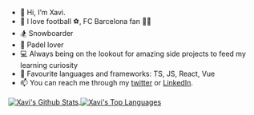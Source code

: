 - 👋 Hi, I’m Xavi.
- 💙 I love football ⚽, FC Barcelona fan 🔵🔴
- 🏂 Snowboarder
- 🎾 Padel lover
- 💻 Always being on the lookout for amazing side projects to feed my learning curiosity
- 📢 Favourite languages and frameworks: TS, JS, React, Vue
- 📫 You can reach me through my [twitter](https://twitter.com/xavism9) or [LinkedIn](https://www.linkedin.com/in/xavisanchezmir/).

<a target=_blank href="https://github.com/xavism">
  <picture>
    <source 
      srcset="https://github-readme-stats.vercel.app/api?username=xavism&show_icons=true&theme=github_dark&count_private=true&hide_border=true"
      media="(prefers-color-scheme: dark)"
    />
    <source
      srcset="https://github-readme-stats.vercel.app/api?username=xavism&show_icons=true&count_private=true&hide_border=true"
      media="(prefers-color-scheme: light), (prefers-color-scheme: no-preference)"
    />
    <img align="center" alt="Xavi's Github Stats" src="https://github-readme-stats.vercel.app/api?username=xavism&show_icons=true&theme=github_dark&count_private=true&hide_border=true" />
  </picture>
</a>

<a target=_blank href="https://github.com/xavism">
  <picture>
    <source 
      srcset="https://github-readme-stats.vercel.app/api/top-langs/?username=xavism&theme=github_dark&layout=compact&hide=EJS&hide_border=true"
      media="(prefers-color-scheme: dark)"
    />
    <source
      srcset="https://github-readme-stats.vercel.app/api/top-langs/?username=xavism&layout=compact&hide=EJS&hide_border=true"
      media="(prefers-color-scheme: light), (prefers-color-scheme: no-preference)"
    />
    <img align="center" alt="Xavi's Top Languages" src="https://github-readme-stats.vercel.app/api/top-langs/?username=xavism&layout=compact&hide=EJS&hide_border=true" />
  </picture>
</a>

